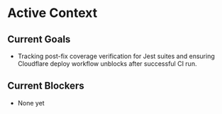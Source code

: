 # Active Context

## Current Goals

- Tracking post-fix coverage verification for Jest suites and ensuring Cloudflare deploy workflow unblocks after successful CI run.

## Current Blockers

- None yet
